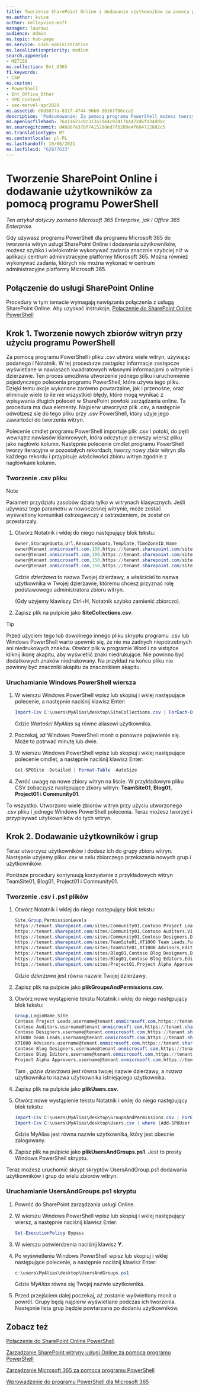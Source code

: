 ```yaml
---
title: Tworzenie SharePoint Online i dodawanie użytkowników za pomocą programu PowerShell
ms.author: kvice
author: kelleyvice-msft
manager: laurawi
audience: Admin
ms.topic: hub-page
ms.service: o365-administration
ms.localizationpriority: medium
search.appverid:
- MET150
ms.collection: Ent_O365
f1.keywords:
- CSH
ms.custom:
- PowerShell
- Ent_Office_Other
- SPO_Content
- seo-marvel-apr2020
ms.assetid: d0d3877a-831f-4744-96b0-d8167f06cca2
description: 'Podsumowanie: Za pomocą programu PowerShell możesz tworzyć SharePoint witryny online, a następnie dodawać do nich użytkowników i grupy.'
ms.openlocfilehash: 76411621c0c313a31e4c92417b4472d6fd34ddac
ms.sourcegitcommit: d4b867e37bf741528ded7fb289e4f6847228d2c5
ms.translationtype: MT
ms.contentlocale: pl-PL
ms.lasthandoff: 10/06/2021
ms.locfileid: "62977633"
---
```

# <a name="create-sharepoint-online-sites-and-add-users-with-powershell"></a>Tworzenie SharePoint Online i dodawanie użytkowników za pomocą programu PowerShell

*Ten artykuł dotyczy zarówno Microsoft 365 Enterprise, jak i Office 365 Enterprise.*

Gdy używasz programu PowerShell dla programu Microsoft 365 do tworzenia witryn usługi SharePoint Online i dodawania użytkowników, możesz szybko i wielokrotnie wykonywać zadania znacznie szybciej niż w aplikacji centrum administracyjne platformy Microsoft 365. Można również wykonywać zadania, których nie można wykonać w centrum administracyjne platformy Microsoft 365.

## <a name="connect-to-sharepoint-online"></a>Połączenie do usługi SharePoint Online

Procedury w tym temacie wymagają nawiązania połączenia z usługą SharePoint Online. Aby uzyskać instrukcje, [Połączenie do SharePoint Online PowerShell](/powershell/sharepoint/sharepoint-online/connect-sharepoint-online)

## <a name="step-1-create-new-site-collections-using-powershell"></a>Krok 1. Tworzenie nowych zbiorów witryn przy użyciu programu PowerShell

Za pomocą programu PowerShell i pliku .csv utwórz wiele witryn, używając podanego i Notatnik. W tej procedurze zastąpisz informacje zastępcze wyświetlane w nawiasach kwadratowych własnymi informacjami o witrynie i dzierżawie. Ten proces umożliwia utworzenie jednego pliku i uruchomienie pojedynczego polecenia programu PowerShell, które używa tego pliku. Dzięki temu akcje wykonane zarówno powtarzalne, jak i przenośne, oraz eliminuje wiele (o ile nie wszystkie) błędy, które mogą wynikać z wpisywania długich poleceń w SharePoint powłoki zarządzania online. Ta procedura ma dwa elementy. Najpierw utworzysz plik .csv, a następnie odwołzesz się do tego pliku przy .csv PowerShell, który użyje jego zawartości do tworzenia witryn.

Polecenie cmdlet programu PowerShell importuje plik .csv i potoki, do pętli wewnątrz nawiasów klamrowych, która odczytuje pierwszy wiersz pliku jako nagłówki kolumn. Następnie polecenie cmdlet programu PowerShell tworzy iteracyjne w pozostałych rekordach, tworzy nowy zbiór witryn dla każdego rekordu i przypisuje właściwości zbioru witryn zgodnie z nagłówkami kolumn.

### <a name="create-a-csv-file"></a>Tworzenie .csv pliku

> [!NOTE]
> Parametr przydziału zasobów działa tylko w witrynach klasycznych. Jeśli używasz tego parametru w nowoczesnej witrynie, może zostać wyświetlony komunikat ostrzegawczy z ostrzeżeniem, że został on przestarzały.

1. Otwórz Notatnik i wklej do niego następujący blok tekstu:

   ```powershell
   Owner,StorageQuota,Url,ResourceQuota,Template,TimeZoneID,Name
   owner@tenant.onmicrosoft.com,100,https://tenant.sharepoint.com/sites/TeamSite01,25,EHS#1,10,Contoso Team Site
   owner@tenant.onmicrosoft.com,100,https://tenant.sharepoint.com/sites/Blog01,25,BLOG#0,10,Contoso Blog
   owner@tenant.onmicrosoft.com,150,https://tenant.sharepoint.com/sites/Project01,25,PROJECTSITE#0,10,Project Alpha
   owner@tenant.onmicrosoft.com,150,https://tenant.sharepoint.com/sites/Community01,25,COMMUNITY#0,10,Community Site
   ```

   Gdzie *dzierżawa* to nazwa Twojej dzierżawy, a  właściciel to nazwa użytkownika w Twojej dzierżawie, któremu chcesz przyznać rolę podstawowego administratora zbioru witryn.

   (Gdy użyjemy klawiszy Ctrl+H, Notatnik szybko zamienić zbiorczo).

2. Zapisz plik na pulpicie jako **SiteCollections.csv**.

> [!TIP]
> Przed użyciem tego lub dowolnego innego pliku skryptu programu .csv lub Windows PowerShell warto upewnić się, że nie ma żadnych niepotrzebnych ani niedrukowych znaków. Otwórz plik w programie Word i na wstążce kliknij ikonę akapitu, aby wyświetlić znaki niedrukujące. Nie powinno być dodatkowych znaków niedrukowany. Na przykład na końcu pliku nie powinny być znaczniki akapitu za znacznikiem akapitu.

### <a name="run-the-windows-powershell-command"></a>Uruchamianie Windows PowerShell wiersza

1. W wierszu Windows PowerShell wpisz lub skopiuj i wklej następujące polecenie, a następnie naciśnij klawisz Enter:

   ```powershell
   Import-Csv C:\users\MyAlias\desktop\SiteCollections.csv | ForEach-Object {New-SPOSite -Owner $_.Owner -StorageQuota $_.StorageQuota -Url $_.Url -NoWait -ResourceQuota $_.ResourceQuota -Template $_.Template -TimeZoneID $_.TimeZoneID -Title $_.Name}
   ```

   Gdzie *Wartości MyAlias* są równe aliasowi użytkownika.

2. Poczekaj, aż Windows PowerShell monit o ponowne pojawienie się. Może to potrwać minutę lub dwie.

3. W wierszu Windows PowerShell wpisz lub skopiuj i wklej następujące polecenie cmdlet, a następnie naciśnij klawisz Enter:

   ```powershell
   Get-SPOSite -Detailed | Format-Table -AutoSize
   ```

4. Zwróć uwagę na nowe zbiory witryn na liście. W przykładowym pliku CSV zobaczysz następujące zbiory witryn: **TeamSite01**, **Blog01**, **Project01** i **Community01**.

To wszystko. Utworzono wiele zbiorów witryn przy użyciu utworzonego .csv pliku i jednego Windows PowerShell polecenia. Teraz możesz tworzyć i przypisywać użytkowników do tych witryn.

## <a name="step-2-add-users-and-groups"></a>Krok 2. Dodawanie użytkowników i grup

Teraz utworzysz użytkowników i dodasz ich do grupy zbioru witryn. Następnie użyjemy pliku .csv w celu zbiorczego przekazania nowych grup i użytkowników.

Poniższe procedury kontynuują korzystanie z przykładowych witryn TeamSite01, Blog01, Project01 i Community01.

### <a name="create-csv-and-ps1-files"></a>Tworzenie .csv i .ps1 plików

1. Otwórz Notatnik i wklej do niego następujący blok tekstu:

   ```powershell
   Site,Group,PermissionLevels
   https://tenant.sharepoint.com/sites/Community01,Contoso Project Leads,Full Control
   https://tenant.sharepoint.com/sites/Community01,Contoso Auditors,View Only
   https://tenant.sharepoint.com/sites/Community01,Contoso Designers,Design
   https://tenant.sharepoint.com/sites/TeamSite01,XT1000 Team Leads,Full Control
   https://tenant.sharepoint.com/sites/TeamSite01,XT1000 Advisors,Edit
   https://tenant.sharepoint.com/sites/Blog01,Contoso Blog Designers,Design
   https://tenant.sharepoint.com/sites/Blog01,Contoso Blog Editors,Edit
   https://tenant.sharepoint.com/sites/Project01,Project Alpha Approvers,Full Control
   ```

   Gdzie *dzierżawa* jest równa nazwie Twojej dzierżawy.

2. Zapisz plik na pulpicie jako **plikGroupsAndPermissions.csv**.

3. Otwórz nowe wystąpienie tekstu Notatnik i wklej do niego następujący blok tekstu:

   ```powershell
   Group,LoginName,Site
   Contoso Project Leads,username@tenant.onmicrosoft.com,https://tenant.sharepoint.com/sites/Community01
   Contoso Auditors,username@tenant.onmicrosoft.com,https://tenant.sharepoint.com/sites/Community01
   Contoso Designers,username@tenant.onmicrosoft.com,https://tenant.sharepoint.com/sites/Community01
   XT1000 Team Leads,username@tenant.onmicrosoft.com,https://tenant.sharepoint.com/sites/TeamSite01
   XT1000 Advisors,username@tenant.onmicrosoft.com,https://tenant.sharepoint.com/sites/TeamSite01
   Contoso Blog Designers,username@tenant.onmicrosoft.com,https://tenant.sharepoint.com/sites/Blog01
   Contoso Blog Editors,username@tenant.onmicrosoft.com,https://tenant.sharepoint.com/sites/Blog01
   Project Alpha Approvers,username@tenant.onmicrosoft.com,https://tenant.sharepoint.com/sites/Project01
   ```

   Tam *, gdzie dzierżawa* jest równa twojej nazwie dzierżawy, a *nazwa* użytkownika to nazwa użytkownika istniejącego użytkownika.

4. Zapisz plik na pulpicie jako **plikUsers.csv**.

5. Otwórz nowe wystąpienie tekstu Notatnik i wklej do niego następujący blok tekstu:

   ```powershell
   Import-Csv C:\users\MyAlias\desktop\GroupsAndPermissions.csv | ForEach-Object {New-SPOSiteGroup -Group $_.Group -PermissionLevels $_.PermissionLevels -Site $_.Site}
   Import-Csv C:\users\MyAlias\desktop\Users.csv | where {Add-SPOUser -Group $_.Group –LoginName $_.LoginName -Site $_.Site}
   ```

   Gdzie MyAlias jest równa nazwie użytkownika, który jest obecnie zalogowany.

6. Zapisz plik na pulpicie jako **plikUsersAndGroups.ps1**. Jest to prosty Windows PowerShell skryptu.

Teraz możesz uruchomić skrypt skryptów UsersAndGroup.ps1 dodawania użytkowników i grup do wielu zbiorów witryn.

### <a name="run-usersandgroupsps1-script"></a>Uruchamianie UsersAndGroups.ps1 skryptu

1. Powróć do SharePoint zarządzania usługi Online.

2. W wierszu Windows PowerShell wpisz lub skopiuj i wklej następujący wiersz, a następnie naciśnij klawisz Enter:

   ```powershell
   Set-ExecutionPolicy Bypass
   ```

3. W wierszu potwierdzenia naciśnij klawisz **Y**.

4. Po wyświetleniu Windows PowerShell wpisz lub skopiuj i wklej następujące polecenie, a następnie naciśnij klawisz Enter:

   ```powershell
   c:\users\MyAlias\desktop\UsersAndGroups.ps1
   ```

   Gdzie *MyAlias* równa się Twojej nazwie użytkownika.

5. Przed przejściem dalej poczekaj, aż zostanie wyświetlony monit o powrót. Grupy będą najpierw wyświetlane podczas ich tworzenia. Następnie lista grup będzie powtarzana po dodaniu użytkowników.

## <a name="see-also"></a>Zobacz też

[Połączenie do SharePoint Online PowerShell](/powershell/sharepoint/sharepoint-online/connect-sharepoint-online)

[Zarządzanie SharePoint witryny usługi Online za pomocą programu PowerShell](manage-sharepoint-site-groups-with-powershell.md)

[Zarządzanie Microsoft 365 za pomocą programu PowerShell](manage-microsoft-365-with-microsoft-365-powershell.md)

[Wprowadzenie do programu PowerShell dla Microsoft 365](getting-started-with-microsoft-365-powershell.md)
